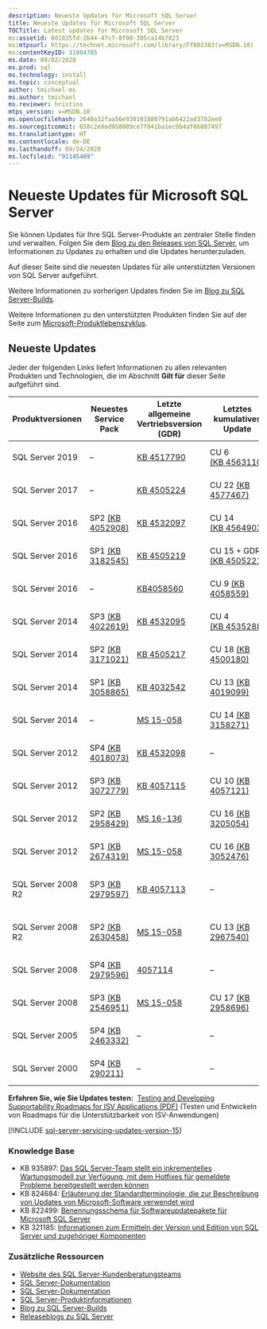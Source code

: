 ```yaml
---
description: Neueste Updates für Microsoft SQL Server
title: Neueste Updates für Microsoft SQL Server
TOCTitle: Latest updates for Microsoft SQL Server
ms:assetid: 0d1835fd-2b44-47cf-8f90-305ca14b7823
ms:mtpsurl: https://technet.microsoft.com/library/Ff803383(v=MSDN.10)
ms:contentKeyID: 31804705
ms.date: 09/02/2020
ms.prod: sql
ms.technology: install
ms.topic: conceptual
author: tmichael-ms
ms.author: tmichael
ms.reviewer: hristins
mtps_version: v=MSDN.10
ms.openlocfilehash: 2640a32faa56e938101880791ab6422ad3782ee0
ms.sourcegitcommit: 658c2e0ad958009ce7f041ba1ec0b4af06887497
ms.translationtype: HT
ms.contentlocale: de-DE
ms.lasthandoff: 09/24/2020
ms.locfileid: "91145409"
---
```

# <a name="latest-updates-for-microsoft-sql-server"></a>Neueste Updates für Microsoft SQL Server

Sie können Updates für Ihre SQL Server-Produkte an zentraler Stelle finden und verwalten. Folgen Sie dem [Blog zu den Releases von SQL Server](https://aka.ms/sqlreleases), um Informationen zu Updates zu erhalten und die Updates herunterzuladen.

Auf dieser Seite sind die neuesten Updates für alle unterstützten Versionen von SQL Server aufgeführt. 

Weitere Informationen zu vorherigen Updates finden Sie im [Blog zu SQL Server-Builds](https://sqlserverbuilds.blogspot.com/). 

Weitere Informationen zu den unterstützten Produkten finden Sie auf der Seite zum [Microsoft-Produktlebenszyklus](https://support.microsoft.com/lifecycle/). 

## <a name="latest-updates"></a>Neueste Updates

Jeder der folgenden Links liefert Informationen zu allen relevanten Produkten und Technologien, die im Abschnitt **Gilt für** dieser Seite aufgeführt sind.

|Produktversionen   | Neuestes Service Pack |  Letzte allgemeine Vertriebsversion (GDR) | Letztes kumulatives Update | Veröffentlichungsdatum des kumulativen Updates | Allgemeine Leitlinien  |
|--|--|--|--|--|--|
|SQL Server 2019|–|[KB 4517790](https://support.microsoft.com/help/4517790)|CU 6 [(KB 4563110)](https://support.microsoft.com/help/4563110)|4\.8.2020|[SQL Server 2019-Installation](https://docs.microsoft.com/sql/database-engine/install-windows/installation-for-sql-server)|
|SQL Server 2017|–|[KB 4505224](https://support.microsoft.com/help/4505224)|CU 22 [(KB 4577467)](https://support.microsoft.com/help/4577467)|10.09.2020|[SQL Server 2017-Installation](https://docs.microsoft.com/sql/database-engine/install-windows/installation-for-sql-server)|
|SQL Server 2016|SP2 [(KB 4052908)](https://support.microsoft.com/help/4052908)|[KB 4532097](https://support.microsoft.com/help/4532097)|CU 14 [(KB 4564903)](https://support.microsoft.com/kb/4564903)|6\.8.2020|[SQL Server 2016-Installation](https://technet.microsoft.com/library/bb500469.aspx)|
|SQL Server 2016|SP1 [(KB 3182545)](https://support.microsoft.com/help/3182545/sql-server-2016-service-pack-1-release-information)|[KB 4505219](https://support.microsoft.com/help/4505219)|CU 15 + GDR [(KB 4505221)](https://support.microsoft.com/help/4505221)|09.07.2019|[SQL Server 2016-Installation](https://technet.microsoft.com/library/bb500469.aspx)|
|SQL Server 2016|–|[KB4058560](https://support.microsoft.com/help/4058560)|CU 9 [(KB 4058559)](https://support.microsoft.com/help/4058559)|22.11.2017|[SQL Server 2016-Installation](https://technet.microsoft.com/library/bb500469.aspx)|
|SQL Server 2014|SP3 [(KB 4022619)](https://support.microsoft.com/kb/4022619)|[KB 4532095](https://support.microsoft.com/help/4532095)|CU 4 [(KB 4535288)](https://support.microsoft.com/kb/4535288)|11.2.2020|[SQL Server 2014-Installation](https://www.microsoft.com/download/details.aspx?id=42299)|
|SQL Server 2014|SP2 [(KB 3171021)](https://support.microsoft.com/kb/3171021)|[KB 4505217](https://support.microsoft.com/help/4505217)|CU 18 [(KB 4500180)](https://support.microsoft.com/kb/4500180)|29.07.2019|[SQL Server 2014-Installation](https://www.microsoft.com/download/details.aspx?id=42299)|
|SQL Server 2014|SP1 [(KB 3058865)](https://support.microsoft.com/kb/3058865)|[KB 4032542](https://support.microsoft.com/help/4032542/description-of-the-security-update-for-sql-server-2014-service-pack-1) |CU 13 [(KB 4019099)](https://support.microsoft.com/help/4019099)|08.08.2017|[SQL Server 2014-Installation](https://www.microsoft.com/download/details.aspx?id=42299)|
|SQL Server 2014|–|[MS 15-058](https://technet.microsoft.com/library/security/ms15-058.aspx)|CU 14 [(KB 3158271)](https://support.microsoft.com/kb/3158271)|20.06.2016|[SQL Server 2014-Installation](https://www.microsoft.com/download/details.aspx?id=42299)|
|SQL Server 2012|SP4 [(KB 4018073)](https://support.microsoft.com/help/4018073/sql-server-2012-service-pack-4-release-information)  |[KB 4532098](https://support.microsoft.com/help/4532098)|–|–|[SQL Server 2012-Installation](https://technet.microsoft.com/library/cc281837(v=sql.110).aspx)|
|SQL Server 2012|SP3 [(KB 3072779)](https://support.microsoft.com/help/3072779/sql-server-2012-service-pack-3-release-information)  |[KB 4057115](https://support.microsoft.com/help/4057115)|CU 10 [(KB 4057121)](https://support.microsoft.com/help/4057121)|08.08.2017|[SQL Server 2012-Installation](https://technet.microsoft.com/library/cc281837(v=sql.110).aspx)|
|SQL Server 2012|SP2 [(KB 2958429)](https://support.microsoft.com/kb/2958429)|[MS 16-136](https://technet.microsoft.com/library/security/ms16-136.aspx)|CU 16 [(KB 3205054)](https://support.microsoft.com/help/3205054/cumulative-update-16-for-sql-server-2012-sp2) |18.01.2017|[SQL Server 2012-Installation](https://technet.microsoft.com/library/cc281837(v=sql.110).aspx)|
|SQL Server 2012|SP1 [(KB 2674319)](https://support.microsoft.com/kb/2674319)|[MS 15-058](https://technet.microsoft.com/library/security/ms15-058.aspx)|CU 16 [(KB 3052476)](https://support.microsoft.com/kb/3052476)|18.05.2015|[SQL Server 2012-Installation](https://technet.microsoft.com/library/cc281837(v=sql.110).aspx)|
|SQL Server 2008 R2 |SP3 [(KB 2979597)](https://support.microsoft.com/kb/2979597)|[KB 4057113](https://support.microsoft.com/help/4057113/security-update-for-vulnerabilities-in-sql-server)|–|–|[SQL Server 2008 R2 SP3-Installation](https://www.microsoft.com/download/details.aspx?id=44271)|
|SQL Server 2008 R2 |SP2 [(KB 2630458)](https://support.microsoft.com/kb/2630458)|[MS 15-058](https://technet.microsoft.com/library/security/ms15-058.aspx)|CU 13 [(KB 2967540)](https://support.microsoft.com/kb/2967540)|30.06.2014|[SQL Server 2008 R2 SP2-Installation](https://www.microsoft.com/download/details.aspx?id=30437)|
|SQL Server 2008 |SP4 [(KB 2979596)](https://support.microsoft.com/kb/2979596)|[4057114](https://support.microsoft.com/help/4057114/security-update-for-vulnerabilities-in-sql-server)|–|–|[SQL Server 2008-Wartung](https://technet.microsoft.com/library/dd638062(sql.100).aspx)|
|SQL Server 2008|SP3 [(KB 2546951)](https://support.microsoft.com/kb/2546951)|[MS 15-058](https://technet.microsoft.com/library/security/ms15-058.aspx)|CU 17 [(KB 2958696)](https://support.microsoft.com/kb/2958696)|19.05.2014|[SQL Server 2008-Wartung](https://technet.microsoft.com/library/dd638062(sql.100).aspx)|
|SQL Server 2005 |SP4 [(KB 2463332)](https://support.microsoft.com/kb/2463332)|–|–|–|[SQL Server 2005-Installation](https://msdn.microsoft.com/library/ms143516(sql.90).aspx)|
|SQL Server 2000|SP4 [(KB 290211)](https://support.microsoft.com/kb/290211)|–|–|–|[SQL Server 2000-Installation](https://technet.microsoft.com/library/aa197941(sql.80).aspx)|

**Erfahren Sie, wie Sie Updates testen:**  [Testing and Developing Supportability Roadmaps for ISV Applications (PDF)](https://msdnshared.blob.core.windows.net/media/TNBlogsFS/prod.evol.blogs.technet.com/CommunityServer.Blogs.Components.WeblogFiles/00/00/00/85/48/Files/0827.Testing%20And%20Developing%20Supportability%20Roadmaps%20for%20ISV%20Applications.pdf) (Testen und Entwickeln von Roadmaps für die Unterstützbarkeit von ISV-Anwendungen)

[!INCLUDE [sql-server-servicing-updates-version-15](../../includes/sql-server-servicing-updates-version-15.md)]

### <a name="knowledge-base"></a>Knowledge Base

  - KB 935897: [Das SQL Server-Team stellt ein inkrementelles Wartungsmodell zur Verfügung, mit dem Hotfixes für gemeldete Probleme bereitgestellt werden können](https://support.microsoft.com/kb/935897)
  - KB 824684: [Erläuterung der Standardterminologie, die zur Beschreibung von Updates von Microsoft-Software verwendet wird](https://support.microsoft.com/kb/824684)
  - KB 822499: [Benennungsschema für Softwareupdatepakete für Microsoft SQL Server](https://support.microsoft.com/kb/822499)
  - KB 321185: [Informationen zum Ermitteln der Version und Edition von SQL Server und zugehöriger Komponenten](https://support.microsoft.com/kb/321185)

### <a name="additional-resources"></a>Zusätzliche Ressourcen

  - [Website des SQL Server-Kundenberatungsteams](https://blogs.msdn.microsoft.com/sqlcat/)
  - [SQL Server-Dokumentation](https://msdn.microsoft.com/sqlserver/default.aspx)
  - [SQL Server-Dokumentation](https://technet.microsoft.com/sqlserver/default.aspx)
  - [SQL Server-Produktinformationen](https://www.microsoft.com/sqlserver/default.aspx)
  - [Blog zu SQL Server-Builds](https://sqlserverbuilds.blogspot.com/)
  - [Releaseblogs zu SQL Server](https://aka.ms/sqlreleases)
